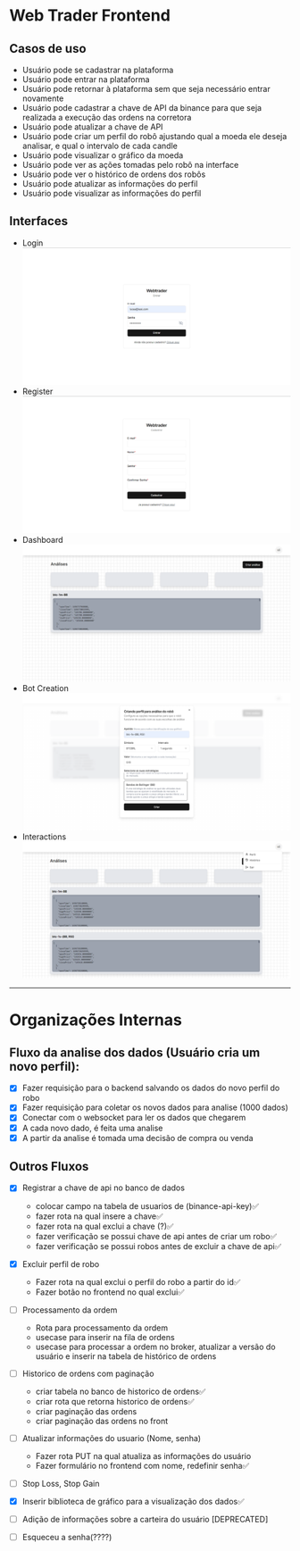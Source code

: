 # Web Trader Frontend

## Casos de uso

- Usuário pode se cadastrar na plataforma
- Usuário pode entrar na plataforma
- Usuário pode retornar à plataforma sem que seja necessário entrar novamente
- Usuário pode cadastrar a chave de API da binance para que seja realizada a execução das ordens na corretora
- Usuário pode atualizar a chave de API
- Usuário pode criar um perfil do robô ajustando qual a moeda ele deseja analisar, e qual o intervalo de cada candle
- Usuário pode visualizar o gráfico da moeda
- Usuário pode ver as ações tomadas pelo robô na interface
- Usuário pode ver o histórico de ordens dos robôs
- Usuário pode atualizar as informações do perfil
- Usuário pode visualizar as informações do perfil

## Interfaces

- Login ![login](./media/login.png)
- Register ![register](./media/register.png)
- Dashboard ![login](./media/dashboard.png)
- Bot Creation ![bot](./media/create.png)
- Interactions ![interactions](./media/interactions.png)

---

# Organizações Internas

## Fluxo da analise dos dados (Usuário cria um novo perfil):

- [x] Fazer requisição para o backend salvando os dados do novo perfil do robo
- [x] Fazer requisição para coletar os novos dados para analise (1000 dados)
- [x] Conectar com o websocket para ler os dados que chegarem
- [x] A cada novo dado, é feita uma analise
- [x] A partir da analise é tomada uma decisão de compra ou venda

## Outros Fluxos

- [x] Registrar a chave de api no banco de dados

  - colocar campo na tabela de usuarios de (binance-api-key)✅
  - fazer rota na qual insere a chave✅
  - fazer rota na qual exclui a chave (?)✅
  - fazer verificação se possui chave de api antes de criar um robo✅
  - fazer verificação se possui robos antes de excluir a chave de api✅

- [x] Excluir perfil de robo

  - Fazer rota na qual exclui o perfil do robo a partir do id✅
  - Fazer botão no frontend no qual exclui✅

- [ ] Processamento da ordem

  - Rota para processamento da ordem
  - usecase para inserir na fila de ordens
  - usecase para processar a ordem no broker, atualizar a versão do usuário e inserir na tabela de histórico de ordens

- [ ] Historico de ordens com paginação

  - criar tabela no banco de historico de ordens✅
  - criar rota que retorna historico de ordens✅
  - criar paginação das ordens
  - criar paginação das ordens no front

- [ ] Atualizar informações do usuario (Nome, senha)

  - Fazer rota PUT na qual atualiza as informações do usuário
  - Fazer formulário no frontend com nome, redefinir senha✅

- [ ] Stop Loss, Stop Gain

- [x] Inserir biblioteca de gráfico para a visualização dos dados✅

- [ ] Adição de informações sobre a carteira do usuário [DEPRECATED]

- [ ] Esqueceu a senha(????)
